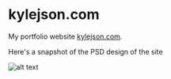 kylejson.com
============

My portfolio website [kylejson.com](https://www.kylejson.com).

Here's a snapshot of the PSD design of the site

![alt text](https://lh4.googleusercontent.com/8SB0BCxsEnjSb6RfL5SCMrARKpt8Yq3qaD6DYhanEEqX_wvxm9Mv7hF1QQbUrTY0K0aiqk1qo4c "Redesign Draft 1")
